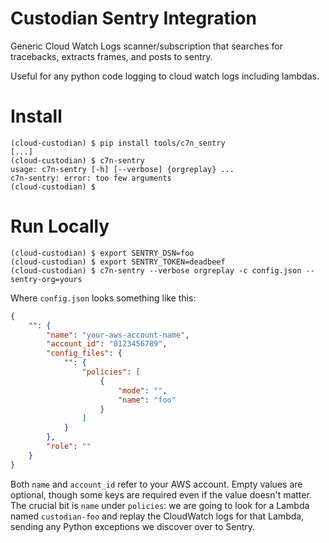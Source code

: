 
# Custodian Sentry Integration

Generic Cloud Watch Logs scanner/subscription that
searches for tracebacks, extracts frames, and posts
to sentry.

Useful for any python code logging to cloud watch logs
including lambdas.


# Install

```
(cloud-custodian) $ pip install tools/c7n_sentry
[...]
(cloud-custodian) $ c7n-sentry
usage: c7n-sentry [-h] [--verbose] {orgreplay} ...
c7n-sentry: error: too few arguments
(cloud-custodian) $
```


# Run Locally

```
(cloud-custodian) $ export SENTRY_DSN=foo
(cloud-custodian) $ export SENTRY_TOKEN=deadbeef
(cloud-custodian) $ c7n-sentry --verbose orgreplay -c config.json --sentry-org=yours
```

Where `config.json` looks something like this:

```json
{
    "": {
        "name": "your-aws-account-name",
        "account_id": "0123456789",
        "config_files": {
            "": {
                "policies": [
                    {
                        "mode": "",
                        "name": "foo"
                    }
                ]
            }
        },
        "role": ""
    }
}
```

Both `name` and `account_id` refer to your AWS account. Empty values are
optional, though some keys are required even if the value doesn't matter. The
crucial bit is `name` under `policies`: we are going to look for a Lambda named
`custodian-foo` and replay the CloudWatch logs for that Lambda, sending any
Python exceptions we discover over to Sentry.
